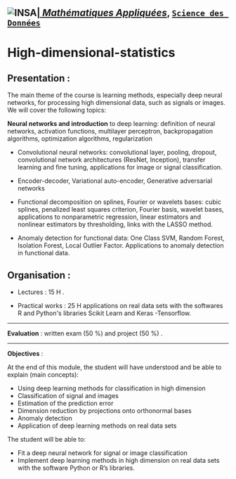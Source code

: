 ## <a href="http://www.insa-toulouse.fr/" ><img src="http://www.math.univ-toulouse.fr/~besse/Wikistat/Images/Logo_INSAvilletoulouse-RVB.png" style="float:left; max-width: 80px; display: inline" alt="INSA"/> |  [*Mathématiques Appliquées*](http://www.math.insa-toulouse.fr/fr/index.html), [`Science des Données`](http://www.math.insa-toulouse.fr/fr/enseignement.html) 

# High-dimensional-statistics

## Presentation :

 

The main theme of the course is learning methods, especially deep neural networks, for  processing  high dimensional  data, such as signals or images. We will cover the following topics:

 

**Neural networks and introduction** to deep learning: definition of neural networks, activation functions, multilayer perceptron, backpropagation algorithms, optimization algorithms, regularization


* Convolutional neural networks: convolutional layer, pooling, dropout, convolutional network architectures (ResNet, Inception), transfer learning and fine tuning, applications for image or signal classification.


* Encoder-decoder, Variational auto-encoder, Generative adversarial networks


* Functional decomposition on splines, Fourier or wavelets bases: cubic splines, penalized least squares criterion, Fourier basis, wavelet bases, applications to nonparametric regression, linear estimators and nonlinear estimators by thresholding, links with the LASSO method.


* Anomaly detection for functional data: One Class SVM, Random Forest, Isolation Forest, Local Outlier Factor. Applications to  anomaly detection in functional data.

 

## Organisation : 

* Lectures : 15 H .

* Practical works : 25 H applications on real data sets with the softwares R and Python's libraries Scikit Learn and Keras -Tensorflow. 



---------------------------

 

**Evaluation** : written exam (50 %) and project (50 %) . 



-------------

**Objectives** :


At the end of this module, the student will have understood and be able to explain (main concepts):


* Using  deep learning methods for  classification in high dimension  
* Classification of signal and images
* Estimation of the prediction error
* Dimension reduction by projections onto orthonormal bases
* Anomaly detection
* Application of  deep learning methods on real data sets


The student will be able to:

* Fit  a deep neural network for signal or image classification 
* Implement deep learning methods in high dimension on real data sets with the software Python  or R’s libraries.




   
   

